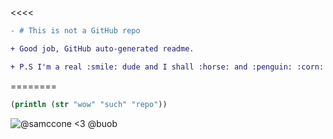 <<<< 
```patch
- # This is not a GitHub repo
```

```patch
+ Good job, GitHub auto-generated readme.

+ P.S I'm a real :smile: dude and I shall :horse: and :penguin: :corn: pull requests to the repo like my [friend](https://github.com/jakearchibald/I-rudely-reject-pull-requests-to-this-repo)
```
========

```clj
(println (str "wow" "such" "repo"))
```

>>>>>>

![@samccone <3 @buob](http://new4.fjcdn.com/comments/3646574+_4d2bb0b43dd9e1eb802a4f06d546ebb3.jpg)
